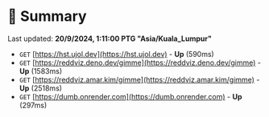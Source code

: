 # 📖 Summary
Last updated: **20/9/2024, 1:11:00 PTG "Asia/Kuala_Lumpur"**

- `GET` [https://hst.ujol.dev](https://hst.ujol.dev) - **Up** (590ms)
- `GET` [https://reddviz.deno.dev/gimme](https://reddviz.deno.dev/gimme) - **Up** (1583ms)
- `GET` [https://reddviz.amar.kim/gimme](https://reddviz.amar.kim/gimme) - **Up** (2518ms)
- `GET` [https://dumb.onrender.com](https://dumb.onrender.com) - **Up** (297ms)

